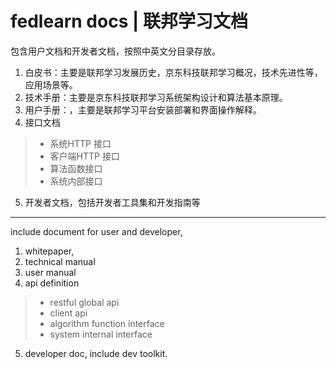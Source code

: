 fedlearn docs | 联邦学习文档
====
包含用户文档和开发者文档，按照中英文分目录存放。

1. 白皮书：主要是联邦学习发展历史，京东科技联邦学习概况，技术先进性等，应用场景等。
2. 技术手册：主要是京东科技联邦学习系统架构设计和算法基本原理。
3. 用户手册：，主要是联邦学习平台安装部署和界面操作解释。
4. 接口文档
>    - 系统HTTP 接口
>    - 客户端HTTP 接口
>    - 算法函数接口
>    - 系统内部接口
5. 开发者文档，包括开发者工具集和开发指南等

 ------

 include document for user and developer, 
1. whitepaper,
2. technical manual
3. user manual
4. api definition
>    - restful global api
>    - client api
>    - algorithm function interface
>    - system internal interface
5. developer doc, include dev toolkit.
